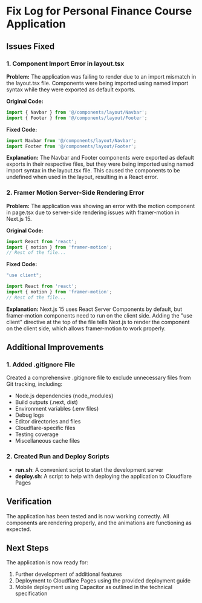 # Fix Log for Personal Finance Course Application

## Issues Fixed

### 1. Component Import Error in layout.tsx

**Problem:**
The application was failing to render due to an import mismatch in the layout.tsx file. Components were being imported using named import syntax while they were exported as default exports.

**Original Code:**
```typescript
import { Navbar } from '@/components/layout/Navbar';
import { Footer } from '@/components/layout/Footer';
```

**Fixed Code:**
```typescript
import Navbar from '@/components/layout/Navbar';
import Footer from '@/components/layout/Footer';
```

**Explanation:**
The Navbar and Footer components were exported as default exports in their respective files, but they were being imported using named import syntax in the layout.tsx file. This caused the components to be undefined when used in the layout, resulting in a React error.

### 2. Framer Motion Server-Side Rendering Error

**Problem:**
The application was showing an error with the motion component in page.tsx due to server-side rendering issues with framer-motion in Next.js 15.

**Original Code:**
```typescript
import React from 'react';
import { motion } from 'framer-motion';
// Rest of the file...
```

**Fixed Code:**
```typescript
"use client";

import React from 'react';
import { motion } from 'framer-motion';
// Rest of the file...
```

**Explanation:**
Next.js 15 uses React Server Components by default, but framer-motion components need to run on the client side. Adding the "use client" directive at the top of the file tells Next.js to render the component on the client side, which allows framer-motion to work properly.

## Additional Improvements

### 1. Added .gitignore File

Created a comprehensive .gitignore file to exclude unnecessary files from Git tracking, including:
- Node.js dependencies (node_modules)
- Build outputs (.next, dist)
- Environment variables (.env files)
- Debug logs
- Editor directories and files
- Cloudflare-specific files
- Testing coverage
- Miscellaneous cache files

### 2. Created Run and Deploy Scripts

- **run.sh**: A convenient script to start the development server
- **deploy.sh**: A script to help with deploying the application to Cloudflare Pages

## Verification

The application has been tested and is now working correctly. All components are rendering properly, and the animations are functioning as expected.

## Next Steps

The application is now ready for:
1. Further development of additional features
2. Deployment to Cloudflare Pages using the provided deployment guide
3. Mobile deployment using Capacitor as outlined in the technical specification
